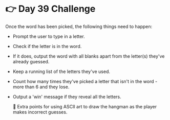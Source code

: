 # 👉 Day 39 Challenge

Once the word has been picked, the following things need to happen:

- Prompt the user to type in a letter.
- Check if the letter is in the word.
- If it does, output the word with all blanks apart from the letter(s) they've already guessed.
- Keep a running list of the letters they've used.
- Count how many times they've picked a letter that isn't in the word - more than 6 and they lose.
- Output a 'win' message if they reveal all the letters.

  🥳 Extra points for using ASCII art to draw the hangman as the player makes incorrect guesses.
